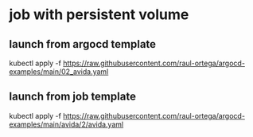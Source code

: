 # job with persistent volume

## launch from argocd template

kubectl apply -f https://raw.githubusercontent.com/raul-ortega/argocd-examples/main/02_avida.yaml


## launch from job template

kubectl apply -f https://raw.githubusercontent.com/raul-ortega/argocd-examples/main/avida/2/avida.yaml
